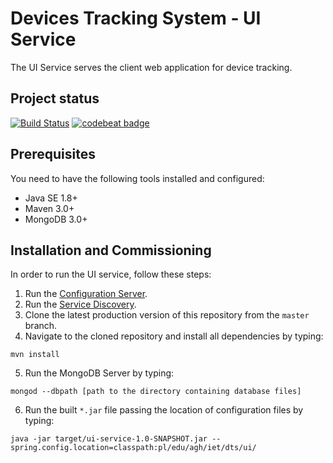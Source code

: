 # Devices Tracking System - UI Service
The UI Service serves the client web application for device tracking.

## Project status
[![Build Status](https://travis-ci.org/device-tracking-system/ui-service.svg?branch=master)](https://travis-ci.org/device-tracking-system/ui-service)
[![codebeat badge](https://codebeat.co/badges/7e4d994a-2fcd-468a-8e6e-7cb0bee3bd08)](https://codebeat.co/projects/github-com-device-tracking-system-ui-service-master)

## Prerequisites
You need to have the following tools installed and configured:
  - Java SE 1.8+
  - Maven 3.0+
  - MongoDB 3.0+

## Installation and Commissioning
In order to run the UI service, follow these steps:
  1. Run the [Configuration Server](https://github.com/device-tracking-system/configuration-server).
  2. Run the [Service Discovery](https://github.com/device-tracking-system/service-discovery).
  3. Clone the latest production version of this repository from the `master` branch.
  4. Navigate to the cloned repository and install all dependencies by typing:
```
mvn install
``` 
  5. Run the MongoDB Server by typing:
```
mongod --dbpath [path to the directory containing database files]
```
  6. Run the built `*.jar` file passing the location of configuration files by typing:
```
java -jar target/ui-service-1.0-SNAPSHOT.jar --spring.config.location=classpath:pl/edu/agh/iet/dts/ui/
```
